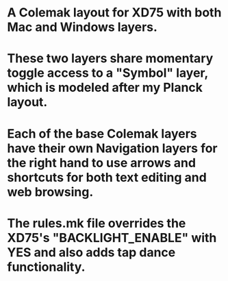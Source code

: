 # A Colemak layout for XD75 with both Mac and Windows layers.
# These two layers share momentary toggle access to a "Symbol" layer, which is modeled after my Planck layout.
# Each of the base Colemak layers have their own Navigation layers for the right hand to use arrows and shortcuts for both text editing and web browsing.
# The rules.mk file overrides the XD75's "BACKLIGHT_ENABLE" with YES and also adds tap dance functionality.